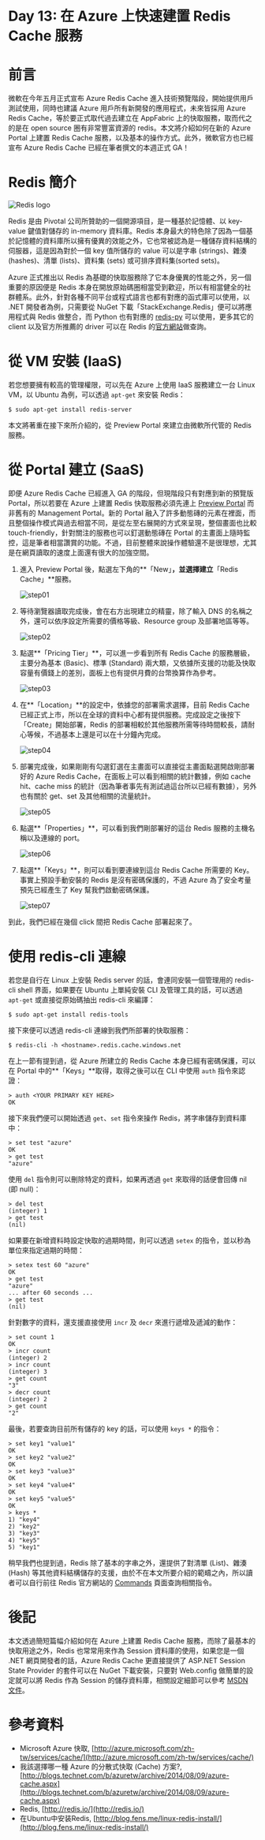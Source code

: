 Day 13: 在 Azure 上快速建置 Redis Cache 服務
===================================

# 前言

微軟在今年五月正式宣布 Azure Redis Cache 進入技術預覽階段，開始提供用戶測試使用，同時也建議 Azure 用戶所有新開發的應用程式，未來皆採用 Azure Redis Cache，等於要正式取代過去建立在 AppFabric 上的快取服務，取而代之的是在 open source 圈有非常豐富資源的 redis。本文將介紹如何在新的 Azure Portal 上建置 Redis Cache 服務，以及基本的操作方式。此外，微軟官方也已經宣布 Azure Redis Cache 已經在筆者撰文的本週正式 GA！

# Redis 簡介

![Redis logo](https://raw.githubusercontent.com/hungys/azure-blog/master/media/13-managed-redis-cache-on-azure/redis-logo.png)

Redis 是由 Pivotal 公司所贊助的一個開源項目，是一種基於記憶體、以 key-value 鍵值對儲存的 in-memory 資料庫。Redis 本身最大的特色除了因為一個基於記憶體的資料庫所以擁有優異的效能之外，它也常被認為是一種儲存資料結構的伺服器，這是因為對於一個 key 值所儲存的 value 可以是字串 (strings)、雜湊 (hashes)、清單 (lists)、資料集 (sets) 或可排序資料集(sorted sets)。

Azure 正式推出以 Redis 為基礎的快取服務除了它本身優異的性能之外，另一個重要的原因便是 Redis 本身在開放原始碼圈相當受到歡迎，所以有相當健全的社群體系。此外，針對各種不同平台或程式語言也都有對應的函式庫可以使用，以 .NET 開發者為例，只需要從 NuGet 下載「StackExchange.Redis」便可以將應用程式與 Redis 做整合，而 Python 也有對應的 [redis-py](https://pypi.python.org/pypi/redis/) 可以使用，更多其它的 client 以及官方所推薦的 driver 可以在 Redis 的[官方網站](http://redis.io/clients)做查詢。

# 從 VM 安裝 (IaaS)

若您想要擁有較高的管理權限，可以先在 Azure 上使用 IaaS 服務建立一台 Linux VM，以 Ubuntu 為例，可以透過 `apt-get` 來安裝 Redis：

```
$ sudo apt-get install redis-server
```

本文將著重在接下來所介紹的，從 Preview Portal 來建立由微軟所代管的 Redis 服務。

# 從 Portal 建立 (SaaS)

即便 Azure Redis Cache 已經進入 GA 的階段，但現階段只有對應到新的預覽版 Portal，所以若要在 Azure 上建置 Redis 快取服務必須先連上 [Preview Portal](https://portal.azure.com/) 而非舊有的 Management Portal。新的 Portal 融入了許多動態磚的元素在裡面，而且整個操作模式與過去相當不同，是從左至右展開的方式來呈現，整個畫面也比較 touch-friendly，針對關注的服務也可以釘選動態磚在 Portal 的主畫面上隨時監控，這是筆者相當讚賞的功能。不過，目前整體來說操作體驗還不是很理想，尤其是在網頁讀取的速度上面還有很大的加強空間。

1. 進入 Preview Portal 後，點選左下角的**「New」**，並選擇建立**「Redis Cache」**服務。

	![step01](https://raw.githubusercontent.com/hungys/azure-blog/master/media/13-managed-redis-cache-on-azure/step-01-new.png)


2. 等待瀏覽器讀取完成後，會在右方出現建立的精靈，除了輸入 DNS 的名稱之外，還可以依序設定所需要的價格等級、Resource group 及部署地區等等。

	![step02](https://raw.githubusercontent.com/hungys/azure-blog/master/media/13-managed-redis-cache-on-azure/step-02-dns-name.png)

3. 點選**「Pricing Tier」**，可以進一步看到所有 Redis Cache 的服務層級，主要分為基本 (Basic)、標準 (Standard) 兩大類，又依據所支援的功能及快取容量有價錢上的差別，面板上也有提供月費的台幣換算作為參考。

	![step03](https://raw.githubusercontent.com/hungys/azure-blog/master/media/13-managed-redis-cache-on-azure/step-03-pricing-tier.png)

4. 在**「Location」**的設定中，依據您的部署需求選擇，目前 Redis Cache 已經正式上市，所以在全球的資料中心都有提供服務。完成設定之後按下「Create」開始部署，Redis 的部署相較於其他服務所需等待時間較長，請耐心等候，不過基本上還是可以在十分鐘內完成。

	![step04](https://raw.githubusercontent.com/hungys/azure-blog/master/media/13-managed-redis-cache-on-azure/step-04-location.png)

5. 部署完成後，如果剛剛有勾選釘選在主畫面可以直接從主畫面點選開啟剛部署好的 Azure Redis Cache，在面板上可以看到相關的統計數據，例如 cache hit、cache miss 的統計（因為筆者事先有測試過這台所以已經有數據），另外也有關於 get、set 及其他相關的流量統計。

	![step05](https://raw.githubusercontent.com/hungys/azure-blog/master/media/13-managed-redis-cache-on-azure/step-05-panel.png)

6. 點選**「Properties」**，可以看到我們剛部署好的這台 Redis 服務的主機名稱以及連線的 port。

	![step06](https://raw.githubusercontent.com/hungys/azure-blog/master/media/13-managed-redis-cache-on-azure/step-06-properties.png)

7. 點選**「Keys」**，則可以看到要連線到這台 Redis Cache 所需要的 Key。事實上預設手動安裝的 Redis 是沒有密碼保護的，不過 Azure 為了安全考量預先已經產生了 Key 幫我們啟動密碼保護。

	![step07](https://raw.githubusercontent.com/hungys/azure-blog/master/media/13-managed-redis-cache-on-azure/step-07-keys.png)

到此，我們已經在幾個 click 間把 Redis Cache 部署起來了。

# 使用 redis-cli 連線

若您是自行在 Linux 上安裝 Redis server 的話，會連同安裝一個管理用的 redis-cli shell 界面，如果要在 Ubuntu 上單純安裝 CLI 及管理工具的話，可以透過 `apt-get` 或直接從原始碼抽出 redis-cli 來編譯：

```
$ sudo apt-get install redis-tools
```

接下來便可以透過 redis-cli 連線到我們所部署的快取服務：

```
$ redis-cli -h <hostname>.redis.cache.windows.net
```

在上一節有提到過，從 Azure 所建立的 Redis Cache 本身已經有密碼保護，可以在 Portal 中的**「Keys」**取得，取得之後可以在 CLI 中使用 `auth` 指令來認證：

```
> auth <YOUR PRIMARY KEY HERE>
OK
```

接下來我們便可以開始透過 `get`、`set` 指令來操作 Redis，將字串儲存到資料庫中：

```
> set test "azure"
OK
> get test
"azure"
```

使用 `del` 指令則可以刪除特定的資料，如果再透過 `get` 來取得的話便會回傳 nil (即 null)：

```
> del test
(integer) 1
> get test
(nil)
```

如果要在新增資料時設定快取的過期時間，則可以透過 `setex` 的指令，並以秒為單位來指定過期的時間：

```
> setex test 60 "azure"
OK
> get test
"azure"
... after 60 seconds ...
> get test
(nil)
```

針對數字的資料，還支援直接使用 `incr` 及 `decr` 來進行遞增及遞減的動作：

```
> set count 1
OK
> incr count
(integer) 2
> incr count
(integer) 3
> get count
"3"
> decr count
(integer) 2
> get count
"2"
```

最後，若要查詢目前所有儲存的 key 的話，可以使用 `keys *` 的指令：

```
> set key1 "value1"
OK
> set key2 "value2"
OK
> set key3 "value3"
OK
> set key4 "value4"
OK
> set key5 "value5"
OK
> keys *
1) "key4"
2) "key2"
3) "key3"
4) "key5"
5) "key1"
```

稍早我們也提到過，Redis 除了基本的字串之外，還提供了對清單 (List)、雜湊 (Hash) 等其他資料結構儲存的支援，由於不在本文所要介紹的範疇之內，所以讀者可以自行前往 Redis 官方網站的 [Commands](http://redis.io/commands) 頁面查詢相關指令。

# 後記

本文透過簡短篇幅介紹如何在 Azure 上建置 Redis Cache 服務，而除了最基本的快取用途之外，Redis 也常常用來作為 Session 資料庫的使用，如果您是一個 .NET 網頁開發者的話，Azure Redis Cache 更直接提供了 ASP.NET Session State Provider 的套件可以在 NuGet 下載安裝，只要對 Web.config 做簡單的設定就可以將 Redis 作為 Session 的儲存資料庫，相關設定細節可以參考 [MSDN 文件](http://msdn.microsoft.com/en-us/library/azure/dn690522.aspx)。

# 參考資料

- Microsoft Azure 快取, [http://azure.microsoft.com/zh-tw/services/cache/](http://azure.microsoft.com/zh-tw/services/cache/)
- 我該選擇哪一種 Azure 的分散式快取 (Cache) 方案?, [http://blogs.technet.com/b/azuretw/archive/2014/08/09/azure-cache.aspx](http://blogs.technet.com/b/azuretw/archive/2014/08/09/azure-cache.aspx)
- Redis, [http://redis.io/](http://redis.io/)
- 在Ubuntu中安装Redis, [http://blog.fens.me/linux-redis-install/](http://blog.fens.me/linux-redis-install/)
